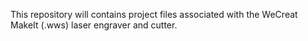 This repository will contains project files associated with the WeCreat MakeIt (.wws) laser engraver and cutter.
